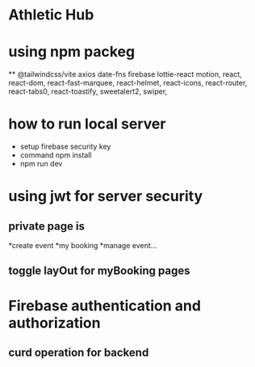 # Athletic Hub

# using npm packeg
**  @tailwindcss/vite
    axios
    date-fns
    firebase
    lottie-react
    motion,
    react,
    react-dom,
    react-fast-marquee,
    react-helmet,
    react-icons,
    react-router,
    react-tabs0,
    react-toastify,
    sweetalert2,
    swiper,

# how to run local server
* setup firebase security key
* command npm install
* npm run dev
# using jwt for server security
## private page is 
*create event
*my booking
*manage event...
## toggle layOut for myBooking pages
# Firebase authentication and authorization
## curd operation for backend
